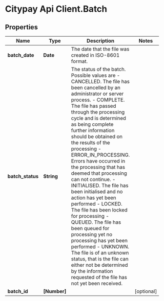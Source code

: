 # Citypay Api Client.Batch

## Properties

Name | Type | Description | Notes
------------ | ------------- | ------------- | -------------
**batch_date** | **Date** | The date that the file was created in ISO-8601 format. | 
**batch_status** | **String** | The status of the batch. Possible values are - CANCELLED. The file has been cancelled by an administrator or server process.  - COMPLETE. The file has passed through the processing cycle and is determined as being complete further information should be obtained on the results of the processing - ERROR_IN_PROCESSING. Errors have occurred in the processing that has deemed that processing can not continue. - INITIALISED. The file has been initialised and no action has yet been performed - LOCKED. The file has been locked for processing - QUEUED. The file has been queued for processing yet no processing has yet been performed - UNKNOWN. The file is of an unknown status, that is the file can either not be determined by the information requested of the file has not yet been received.  | 
**batch_id** | **[Number]** |  | [optional] 


